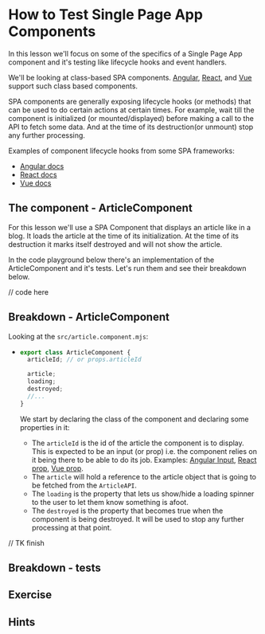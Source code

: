 # How to Test Single Page App Components

In this lesson we'll focus on some of the specifics of a Single Page App component and it's testing like lifecycle hooks and event handlers.

We'll be looking at class-based SPA components. [Angular](https://angular.io/guide/component-overview#creating-a-component-manually), [React](https://reactjs.org/docs/state-and-lifecycle.html#adding-local-state-to-a-class), and [Vue](https://class-component.vuejs.org/) support such class based components.

SPA components are generally exposing lifecycle hooks (or methods) that can be used to do certain actions at certain times. For example, wait till the component is initialized (or mounted/displayed) before making a call to the API to fetch some data. And at the time of its destruction(or unmount) stop any further processing.

Examples of component lifecycle hooks from some SPA frameworks:

- [Angular docs](https://angular.io/guide/lifecycle-hooks#initializing-a-component-or-directive)
- [React docs](https://reactjs.org/docs/react-component.html#componentdidmount)
- [Vue docs](https://vuejs.org/v2/api/#mounted)

## The component - ArticleComponent

For this lesson we'll use a SPA Component that displays an article like in a blog. It loads the article at the time of its initialization. At the time of its destruction it marks itself destroyed and will not show the article.

In the code playground below there's an implementation of the ArticleComponent and it's tests. Let's run them and see their breakdown below.

// code here

## Breakdown - ArticleComponent

Looking at the `src/article.component.mjs`:

- ```js
  export class ArticleComponent {
    articleId; // or props.articleId

    article;
    loading;
    destroyed;
    //...
  }
  ```

  We start by declaring the class of the component and declaring some properties in it:

  - The `articleId` is the id of the article the component is to display. This is expected to be an input (or prop) i.e. the component relies on it being there to be able to do its job. Examples: [Angular Input](https://angular.io/guide/inputs-outputs#sending-data-to-a-child-component), [React prop](https://reactjs.org/docs/components-and-props.html#rendering-a-component), [Vue prop](https://v3.vuejs.org/guide/component-props.html#passing-static-or-dynamic-props).
  - The `article` will hold a reference to the article object that is going to be fetched from the `ArticleAPI`.
  - The `loading` is the property that lets us show/hide a loading spinner to the user to let them know something is afoot.
  - The `destroyed` is the property that becomes true when the component is being destroyed. It will be used to stop any further processing at that point.

// TK finish

## Breakdown - tests

## Exercise

## Hints
